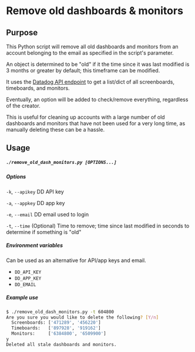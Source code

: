 # Remove old dashboards & monitors

## Purpose

This Python script will remove all old dashboards and monitors from an account belonging to the email as specified in the script's parameter.

An object is determined to be "old" if it the time since it was last modified is 3 months or greater by default; this timeframe can be modified.

It uses the [Datadog API endpoint](https://docs.datadoghq.com/api/?lang=python) to get a list/dict of all screenboards, timeboards, and monitors.

Eventually, an option will be added to check/remove everything, regardless of the creator.

This is useful for cleaning up accounts with a large number of old dashboards and monitors that have not been used for a very long time, as manually deleting these can be a hassle.

## Usage

##### `./remove_old_dash_monitors.py [OPTIONS...]`

##### Options

`-k`, `--apikey` DD API key

`-a`, `--appkey` DD app key

`-e`, `--email` DD email used to login

`-t`, `--time` (Optional) Time to remove; time since last modified in seconds to determine if something is "old"

##### Environment variables

Can be used as an alternative for API/app keys and email.

* `DD_API_KEY`
* `DD_APP_KEY`
* `DD_EMAIL`

##### Example use

```bash
$ ./remove_old_dash_monitors.py -t 604800
Are you sure you would like to delete the following? [Y/n]
  Screenboards: ['471289', '456220']
  Timeboards:   ['897928', '919162']
  Monitors:     ['6384800', '6509900']
y
Deleted all stale dashboards and monitors.
```
